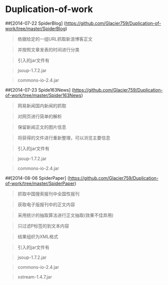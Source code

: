 Duplication-of-work
===================

##[2014-07-22	SpiderBlog] (https://github.com/Glacier759/Duplication-of-work/tree/master/SpiderBlog)

>依据给定的一组URL抓取新浪博客正文

>并按照文章发表的时间进行分类

>引入的jar文件有

>jsoup-1.7.2.jar

>commons-io-2.4.jar

##[2014-07-23	Spide163News] (https://github.com/Glacier759/Duplication-of-work/tree/master/Spider163News)

>网易新闻国内新闻的抓取

>对网页进行简单的解析

>保留新闻正文的图片信息

>将获得的文件进行重新整理，可以浏览主要信息

>引入的jar文件有

>jsoup-1.7.2.jar

>commons-io-2.4.jar

##[2014-08-06	SpiderPaper] (https://github.com/Glacier759/Duplication-of-work/tree/master/SpiderPaper)

>抓取中国搜索报刊中全国性报刊

>获取电子版报刊中的正文内容

>采用统计的抽取算法进行正文抽取(效果不佳弃用)

>只过滤P标签的到文本内容

>结果组织为XML格式

>引入的jar文件有

>jsoup-1.7.2.jar

>commons-io-2.4.jar

>xstream-1.4.7.jar
